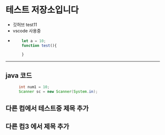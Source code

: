 # 테스트 저장소입니다
- 깃허브 test11
- vscode 사용중
- ``` javascript
      let a = 10;
      function test(){

      }
  ```
************************************************
  ## java 코드
  ```java
        int num1 = 10;
        Scanner sc = new Scanner(System.in);
  ```
  ## 다른 컴에서 테스트중 제목 추가
  ## 다른 컴3 에서 제목 추가

